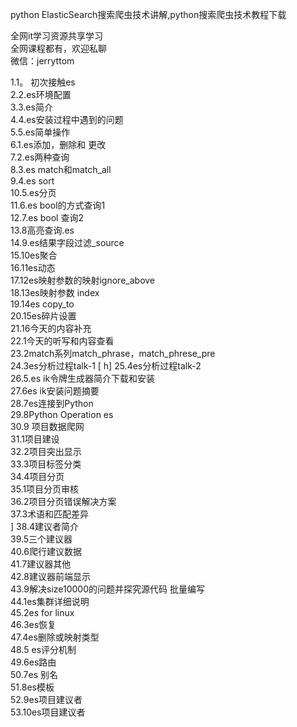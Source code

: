 python ElasticSearch搜索爬虫技术讲解,python搜索爬虫技术教程下载

全网it学习资源共享学习<br>全网课程都有，欢迎私聊<br>微信：jerryttom<br>

1.1。 初次接触es<br> 2.2.es环境配置<br> 3.3.es简介<br> 4.4.es安装过程中遇到的问题<br> 5.5.es简单操作<br> 6.1.es添加，删除和 更改<br> 7.2.es两种查询<br> 8.3.es match和match_all<br> 9.4.es sort<br> 10.5.es分页<br> 11.6.es bool的方式查询1<br> 12.7.es bool 查询2<br> 13.8高亮查询.es<br> 14.9.es结果字段过滤_source<br> 15.10es聚合<br> 16.11es动态<br> 17.12es映射参数的映射ignore_above<br> 18.13es映射参数 index<br> 19.14es copy_to<br> 20.15es碎片设置<br> 21.16今天的内容补充<br> 22.1今天的听写和内容查看<br> 23.2match系列match_phrase，match_phrese_pre<br> 24.3es分析过程talk-1 [ h] 25.4es分析过程talk-2<br> 26.5.es ik令牌生成器简介下载和安装<br> 27.6es ik安装问题摘要<br> 28.7es连接到Python<br> 29.8Python Operation es<br> 30.9 项目数据爬网<br> 31.1项目建设<br> 32.2项目突出显示<br> 33.3项目标签分类<br> 34.4项目分页<br> 35.1项目分页审核<br> 36.2项目分页错误解决方案<br> 37.3术语和匹配差异<br> ] 38.4建议者简介<br> 39.5三个建议器<br> 40.6爬行建议数据<br> 41.7建议器其他<br> 42.8建议器前端显示<br> 43.9解决size10000的问题并探究源代码 批量编写<br> 44.1es集群详细说明<br> 45.2es for linux<br> 46.3es恢复<br> 47.4es删除或映射类型<br> 48.5 es评分机制<br> 49.6es路由<br> 50.7es 别名<br> 51.8es模板<br> 52.9es项目建议者<br> 53.10es项目建议者
